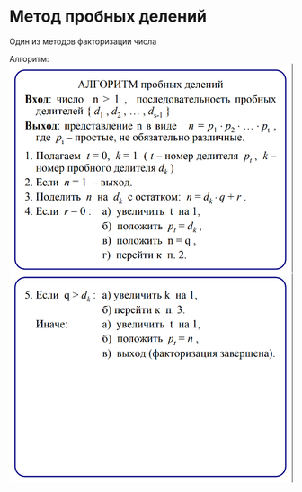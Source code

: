 # Метод пробных делений
Один из методов факторизации числа

Алгоритм:
![alg1](https://github.com/Sib-Coder/TSU_CompSec_Labs-Project/blob/main/Number-theoretic_Methods_in_Cryptography/TrialDivisionMethod/image/alg1.png)
![alg1](https://github.com/Sib-Coder/TSU_CompSec_Labs-Project/blob/main/Number-theoretic_Methods_in_Cryptography/TrialDivisionMethod/image/alg2.png)
